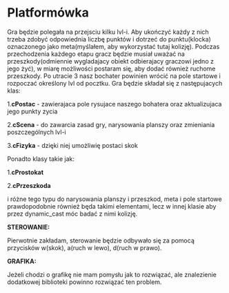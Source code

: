 # Platformówka

Gra będzie polegała na przejsciu kilku lvl-i. Aby ukończyć każdy z nich trzeba zdobyć odpowiednia liczbę punktów i dotrzeć do punktu(klocka) oznaczonego jako meta(myślałem, aby wykorzystać tutaj kolizję). Podczas przechodzenia każdego etapu gracz będzie musiał uważać na przeszkody(odmiennie wygladajacy obiekt odbierajacy graczowi jedno z jego żyć), w miarę możliwości postaram się, aby dodać również ruchome przeszkody. Po utracie 3 nasz bochater powinien wrócić na pole startowe i rozpoczać określony lvl od pocztku. Gra będzie składał się z następujacych klas:

1.**cPostac** - zawierajaca pole rysujace naszego bohatera oraz aktualizujaca jego punkty zycia

2.**cScena** - do zawarcia zasad gry, narysowania planszy oraz zmieniania poszczególnych lvl-i

3.**cFizyka** - dzięki niej umożliwię postaci skok

Ponadto klasy takie jak:

1.**cProstokat**

2.**cPrzeszkoda**

i różne tego typu do narysowania planszy i przeszkod, meta i pole startowe prawdopodobnie również będa takimi elementami, lecz w innej klasie aby przez dynamic_cast móc badać z nimi kolizję.


**STEROWANIE:**

Pierwotnie zakładam, sterowanie będzie odbywało się za pomocą przycisków w(skok), a(ruch w lewo), d(ruch w prawo).

**GRAFIKA:**

Jeżeli chodzi o grafikę nie mam pomysłu jak to rozwiązać, ale znalezienie dodatkowej biblioteki powinno rozwiązać ten problem.
